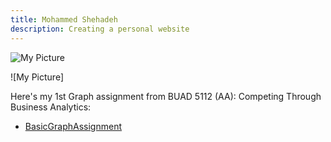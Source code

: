 ```yaml
---
title: Mohammed Shehadeh
description: Creating a personal website
---
```



![My Picture](C:/Users/mohammed.shehadeh/CTBA/WebPicture.JPG)

![My Picture]

Here's my 1st Graph assignment from BUAD 5112 (AA): Competing Through Business Analytics:
- [BasicGraphAssignment](/BasicGraph/index.md)
